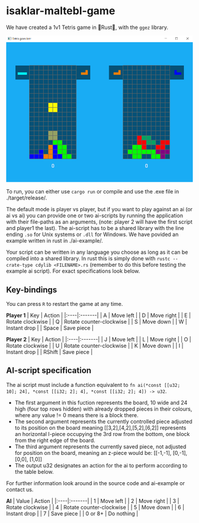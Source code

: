 # isaklar-maltebl-game

We have created a 1v1 Tetris game in 🦀Rust🦀, with the `ggez` library.

![alt text](https://github.com/INDAPlus20/isaklar-maltebl-game/blob/main/tetris.png?raw=true)

To run, you can either use `cargo run` or compile and use the .exe file in ./target/release/. 

The default mode is player vs player, but if you want to play against an ai (or ai vs ai) you can provide one or two ai-scripts by running the application with their file-paths as an arguments, (note: player 2 will have the first script and player1 the last).
The ai-script has to be a shared library with the line ending `.so` for Unix systems or `.dll` for Windows. We have povided an example written in rust in ./ai-example/. 

Your script can be written in any language you choose as long as it can be compiled into a shared library. In rust this is simply done with `rustc --crate-type cdylib <FILENAME>.rs` (remember to do this before testing the example ai script). For exact specifications look below.

## Key-bindings

You can press `R` to restart the game at any time.

**Player 1**
| Key | Action |
|:----|:-------|
| A | Move left |
| D | Move right |
| E | Rotate clockwise |
| Q | Rotate counter-clockwise |
| S | Move down |
| W | Instant drop |
| Space | Save piece |

**Player 2**
| Key | Action |
|:----|:-------|
| J | Move left |
| L | Move right |
| O | Rotate clockwise |
| U | Rotate counter-clockwise |
| K | Move down |
| I | Instant drop |
| RShift | Save piece |

## AI-script specification

The ai script must include a function equivalent to `fn ai(*const [[u32; 10]; 24], *const [[i32; 2]; 4], *const [[i32; 2]; 4]) -> u32`. 
- The first argument in this fuction represents the board, 10 wide and 24 high (four top rows hidden) with already dropped pieces in their colours, where any value != 0 means there is a block there. 
- The second argument represents the currently controlled piece adjusted to its position on the board meaning [[3,2],[4,2],[5,2],[6,2]] represents an horizontal I-piece occupying the 3rd row from the bottom, one block from the right edge of the board. 
- The third argument represents the currently saved piece, not adjusted for position on the board, meaning an z-piece would be: [[-1,-1], [0,-1], [0,0], [1,0]]
- The output u32 designates an action for the ai to perform according to the table below.

For further information look around in the source code and ai-example or contact us.

**AI**
| Value | Action |
|:----|:-------|
| 1 | Move left |
| 2 | Move right |
| 3 | Rotate clockwise |
| 4 | Rotate counter-clockwise |
| 5 | Move down |
| 6 | Instant drop |
| 7 | Save piece |
| 0 or 8+ | Do nothing |
